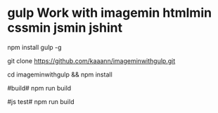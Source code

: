 # gulp Work with imagemin htmlmin cssmin jsmin jshint



npm install gulp -g

git clone https://github.com/kaaann/imageminwithgulp.git

cd imageminwithgulp && npm install

#build#
npm run build

#js test#
npm run build
